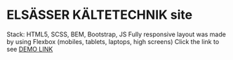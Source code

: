 # ELSÄSSER KÄLTETECHNIK site
Stack: HTML5, SCSS, BEM, Bootstrap, JS
Fully responsive layout was made by using Flexbox (mobiles, tablets, laptops, high screens)
Click the link to see [DEMO LINK](https://yatania.github.io/west-solutions-TT/)
